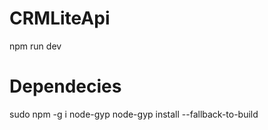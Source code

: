 # CRMLiteApi

npm run dev

# Dependecies
sudo npm -g i node-gyp
node-gyp install --fallback-to-build
